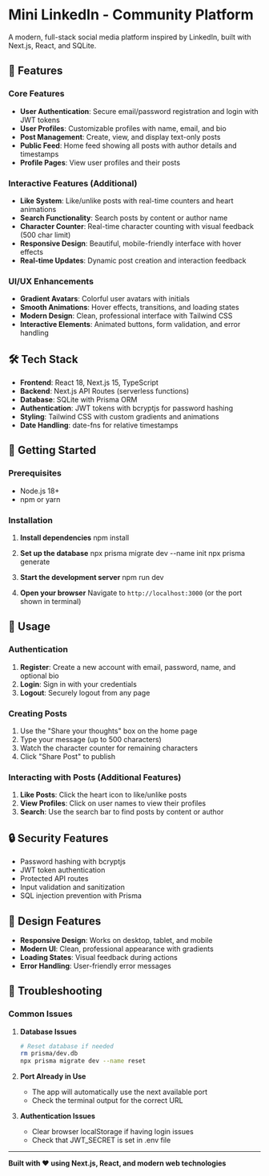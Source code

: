 # Mini LinkedIn - Community Platform
A modern, full-stack social media platform inspired by LinkedIn, built with Next.js, React, and SQLite.

## 🚀 Features

### Core Features
- **User Authentication**: Secure email/password registration and login with JWT tokens
- **User Profiles**: Customizable profiles with name, email, and bio
- **Post Management**: Create, view, and display text-only posts
- **Public Feed**: Home feed showing all posts with author details and timestamps
- **Profile Pages**: View user profiles and their posts

### Interactive Features (Additional)
- **Like System**: Like/unlike posts with real-time counters and heart animations
- **Search Functionality**: Search posts by content or author name
- **Character Counter**: Real-time character counting with visual feedback (500 char limit)
- **Responsive Design**: Beautiful, mobile-friendly interface with hover effects
- **Real-time Updates**: Dynamic post creation and interaction feedback

### UI/UX Enhancements
- **Gradient Avatars**: Colorful user avatars with initials
- **Smooth Animations**: Hover effects, transitions, and loading states
- **Modern Design**: Clean, professional interface with Tailwind CSS
- **Interactive Elements**: Animated buttons, form validation, and error handling

## 🛠️ Tech Stack

- **Frontend**: React 18, Next.js 15, TypeScript
- **Backend**: Next.js API Routes (serverless functions)
- **Database**: SQLite with Prisma ORM
- **Authentication**: JWT tokens with bcryptjs for password hashing
- **Styling**: Tailwind CSS with custom gradients and animations
- **Date Handling**: date-fns for relative timestamps

## 🚀 Getting Started

### Prerequisites
- Node.js 18+ 
- npm or yarn

### Installation

1. **Install dependencies**
   npm install

2. **Set up the database**
   npx prisma migrate dev --name init
   npx prisma generate

3. **Start the development server**
   npm run dev


4. **Open your browser**
   Navigate to `http://localhost:3000` (or the port shown in terminal)

## 🎯 Usage

### Authentication
1. **Register**: Create a new account with email, password, name, and optional bio
2. **Login**: Sign in with your credentials
3. **Logout**: Securely logout from any page

### Creating Posts
1. Use the "Share your thoughts" box on the home page
2. Type your message (up to 500 characters)
3. Watch the character counter for remaining characters
4. Click "Share Post" to publish

### Interacting with Posts (Additional Features)
1. **Like Posts**: Click the heart icon to like/unlike posts
2. **View Profiles**: Click on user names to view their profiles
3. **Search**: Use the search bar to find posts by content or author

## 🔒 Security Features

- Password hashing with bcryptjs
- JWT token authentication
- Protected API routes
- Input validation and sanitization
- SQL injection prevention with Prisma

## 🎨 Design Features

- **Responsive Design**: Works on desktop, tablet, and mobile
- **Modern UI**: Clean, professional appearance with gradients
- **Loading States**: Visual feedback during actions
- **Error Handling**: User-friendly error messages

## 🐛 Troubleshooting

### Common Issues

1. **Database Issues**
   ```bash
   # Reset database if needed
   rm prisma/dev.db
   npx prisma migrate dev --name reset
   ```

2. **Port Already in Use**
   - The app will automatically use the next available port
   - Check the terminal output for the correct URL

3. **Authentication Issues**
   - Clear browser localStorage if having login issues
   - Check that JWT_SECRET is set in .env file

---

**Built with ❤️ using Next.js, React, and modern web technologies**
